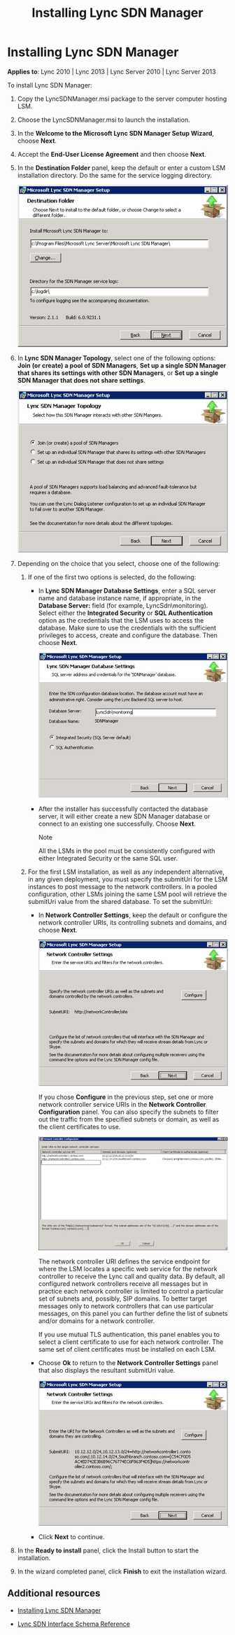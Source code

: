 ﻿---
title: Installing Lync SDN Manager
TOCTitle: Installing Lync SDN Manager
ms:assetid: 94f85cd3-3ac4-4b61-96cf-5dccb93a4a02
ms:mtpsurl: https://msdn.microsoft.com/en-us/library/Dn785203(v=office.15)
ms:contentKeyID: 62952694
ms.date: 02/16/2015
mtps_version: v=office.15
---

# Installing Lync SDN Manager


**Applies to**: Lync 2010 | Lync 2013 | Lync Server 2010 | Lync Server 2013

To install Lync SDN Manager:

1.  Copy the LyncSDNManager.msi package to the server computer hosting LSM.

2.  Choose the LyncSDNManager.msi to launch the installation.

3.  In the **Welcome to the Microsoft Lync SDN Manager Setup Wizard**, choose **Next**.

4.  Accept the **End-User License Agreement** and then choose **Next**.

5.  In the **Destination Folder** panel, keep the default or enter a custom LSM installation directory. Do the same for the service logging directory.  
      
    ![Lync SDN Manager destination folder dialog box](images/Dn785203.LSM_dest_folder(Office.15).png "Lync SDN Manager destination folder dialog box")  

6.  In **Lync SDN Manager Topology**, select one of the following options: **Join (or create) a pool of SDN Managers**, **Set up a single SDN Manager that shares its settings with other SDN Managers**, or **Set up a single SDN Manager that does not share settings**.  
      
    ![Lync SDN Manager Topology](images/Dn785203.lync_sdni_lsm_topo(Office.15).png "Lync SDN Manager Topology")  

7.  Depending on the choice that you select, choose one of the following:
    
    1.  If one of the first two options is selected, do the following:
        
          - In **Lync SDN Manager Database Settings**, enter a SQL server name and database instance name, if appropriate, in the **Database Server:** field (for example, LyncSdn\\monitoring). Select either the **Integrated Security** or **SQL Authentication** option as the credentials that the LSM uses to access the database. Make sure to use the credentials with the sufficient privileges to access, create and configure the database. Then choose **Next**.  
              
            ![Lync SDN Interface Database Settings](images/Dn785203.lync_sdni_lsm_dbsettings(Office.15).png "Lync SDN Interface Database Settings")  
        
          - After the installer has successfully contacted the database server, it will either create a new SDN Manager database or connect to an existing one successfully. Choose **Next**.
            

            > [!NOTE]
            > <P>All the LSMs in the pool must be consistently configured with either Integrated Security or the same SQL user.</P>

    
    2.  For the first LSM installation, as well as any independent alternative, in any given deployment, you must specify the submitUri for the LSM instances to post message to the network controllers. In a pooled configuration, other LSMs joining the same LSM pool will retrieve the submitUri value from the shared database. To set the submitUri:
        
          - In **Network Controller Settings**, keep the default or configure the network controller URIs, its controlling subnets and domains, and choose **Next**.
            
            ![Lync SDN Network Controller Settings](images/Dn785203.lync_sdni_network_controller_settings(Office.15).png "Lync SDN Network Controller Settings")
            
            If you chose **Configure** in the previous step, set one or more network controller service URIs in the **Network Controller Configuration** panel. You can also specify the subnets to filter out the traffic from the specified subnets or domain, as well as the client certificates to use.  
              
            ![Lync SDN network controller configuration](images/Dn785203.lync_sdn_interface_network_controller_configuration(Office.15).png "Lync SDN network controller configuration")  
            
            The network controller URI defines the service endpoint for where the LSM locates a specific web service for the network controller to receive the Lync call and quality data. By default, all configured network controllers receive all messages but in practice each network controller is limited to control a particular set of subnets and, possibly, SIP domains. To better target messages only to network controllers that can use particular messages, on this panel you can further define the list of subnets and/or domains for a network controller.
            
            If you use mutual TLS authentication, this panel enables you to select a client certificate to use for each network controller. The same set of client certificates must be installed on each LSM.
        
          - Choose **Ok** to return to the **Network Controller Settings** panel that also displays the resultant submitUri value.
            
            ![Lync SDNI Network Controller Settings Configured](images/Dn785203.lync_sdni_lsm_ncsettings_configured(Office.15).png "Lync SDNI Network Controller Settings Configured")
        
          - Click **Next** to continue.

8.  In the **Ready to install** panel, click the Install button to start the installation.

9.  In the wizard completed panel, click **Finish** to exit the installation wizard.

## Additional resources

  - [Installing Lync SDN Manager](installing-lync-sdn-manager.md)

  - [Lync SDN Interface Schema Reference](lync-sdn-interface-schema-reference.md)

